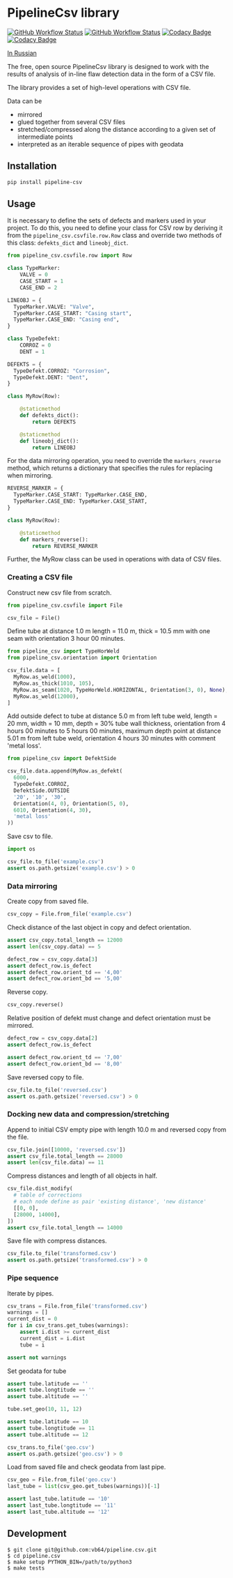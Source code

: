 # PipelineCsv library
[![GitHub Workflow Status](https://img.shields.io/github/actions/workflow/status/vb64/pipeline.csv/pep257.yml?label=Pep257&style=plastic&branch=main)](https://github.com/vb64/pipeline.csv/actions?query=workflow%3Apep257)
[![GitHub Workflow Status](https://img.shields.io/github/actions/workflow/status/vb64/pipeline.csv/py3.yml?label=Python%203.7-3.10&style=plastic&branch=main)](https://github.com/vb64/pipeline.csv/actions?query=workflow%3Apy3)
[![Codacy Badge](https://app.codacy.com/project/badge/Grade/031838411159440885e8c4a28f233c4e)](https://www.codacy.com/gh/vb64/pipeline.csv/dashboard?utm_source=github.com&amp;utm_medium=referral&amp;utm_content=vb64/pipeline.csv&amp;utm_campaign=Badge_Grade)
[![Codacy Badge](https://app.codacy.com/project/badge/Coverage/031838411159440885e8c4a28f233c4e)](https://www.codacy.com/gh/vb64/pipeline.csv/dashboard?utm_source=github.com&utm_medium=referral&utm_content=vb64/pipeline.csv&utm_campaign=Badge_Coverage)

[In Russian](READMEru.md)

The free, open source PipelineCsv library is designed to work with the results of analysis of in-line flaw detection data in the form of a CSV file.

The library provides a set of high-level operations with CSV file.

Data can be

-   mirrored
-   glued together from several CSV files
-   stretched/compressed along the distance according to a given set of intermediate points
-   interpreted as an iterable sequence of pipes with geodata

## Installation

```bash
pip install pipeline-csv
```

## Usage

It is necessary to define the sets of defects and markers used in your project.
To do this, you need to define your class for CSV row by deriving it from the `pipeline_csv.csvfile.row.Row` class and
override two methods of this class: `defekts_dict` and `lineobj_dict`.

```python
from pipeline_csv.csvfile.row import Row

class TypeMarker:
    VALVE = 0
    CASE_START = 1
    CASE_END = 2

LINEOBJ = {
  TypeMarker.VALVE: "Valve",
  TypeMarker.CASE_START: "Casing start",
  TypeMarker.CASE_END: "Casing end",
}

class TypeDefekt:
    CORROZ = 0
    DENT = 1

DEFEKTS = {
  TypeDefekt.CORROZ: "Corrosion",
  TypeDefekt.DENT: "Dent",
}

class MyRow(Row):

    @staticmethod
    def defekts_dict():
        return DEFEKTS

    @staticmethod
    def lineobj_dict():
        return LINEOBJ
```

For the data mirroring operation, you need to override the `markers_reverse` method, which returns a dictionary that specifies the rules for replacing when mirroring.

```python
REVERSE_MARKER = {
  TypeMarker.CASE_START: TypeMarker.CASE_END,
  TypeMarker.CASE_END: TypeMarker.CASE_START,
}

class MyRow(Row):

    @staticmethod
    def markers_reverse():
        return REVERSE_MARKER
```

Further, the MyRow class can be used in operations with data of CSV files.

### Creating a CSV file

Construct new csv file from scratch.

```python
from pipeline_csv.csvfile import File

csv_file = File()
```

Define tube at distance 1.0 m length = 11.0 m, thick = 10.5 mm with one seam with orientation 3 hour 00 minutes.

```python
from pipeline_csv import TypeHorWeld
from pipeline_csv.orientation import Orientation

csv_file.data = [
  MyRow.as_weld(1000),
  MyRow.as_thick(1010, 105),
  MyRow.as_seam(1020, TypeHorWeld.HORIZONTAL, Orientation(3, 0), None),
  MyRow.as_weld(12000),
]
```

Add outside defect to tube at distance 5.0 m from left tube weld,
length = 20 mm, width = 10 mm, depth = 30% tube wall thickness,
orientation from 4 hours 00 minutes to 5 hours 00 minutes,
maximum depth point at distance 5.01 m from left tube weld, orientation 4 hours 30 minutes
with comment 'metal loss'.

```python
from pipeline_csv import DefektSide

csv_file.data.append(MyRow.as_defekt(
  6000,
  TypeDefekt.CORROZ,
  DefektSide.OUTSIDE
  '20', '10', '30',
  Orientation(4, 0), Orientation(5, 0),
  6010, Orientation(4, 30),
  'metal loss'
))
```

Save csv to file.

```python
import os

csv_file.to_file('example.csv')
assert os.path.getsize('example.csv') > 0
```

### Data mirroring

Create copy from saved file.

```python
csv_copy = File.from_file('example.csv')
```

Check distance of the last object in copy and defect orientation.

```python
assert csv_copy.total_length == 12000
assert len(csv_copy.data) == 5

defect_row = csv_copy.data[3]
assert defect_row.is_defect
assert defect_row.orient_td == '4,00'
assert defect_row.orient_bd == '5,00'
```

Reverse copy.

```python
csv_copy.reverse()
```

Relative position of defekt must change and defect orientation must be mirrored.

```python
defect_row = csv_copy.data[2]
assert defect_row.is_defect

assert defect_row.orient_td == '7,00'
assert defect_row.orient_bd == '8,00'
```

Save reversed copy to file.

```python
csv_file.to_file('reversed.csv')
assert os.path.getsize('reversed.csv') > 0
```

### Docking new data and compression/stretching

Append to initial CSV empty pipe with length 10.0 m and reversed copy from the file.

```python
csv_file.join([10000, 'reversed.csv'])
assert csv_file.total_length == 28000
assert len(csv_file.data) == 11
```

Compress distances and length of all objects in half.

```python
csv_file.dist_modify(
  # table of corrections
  # each node define as pair 'existing distance', 'new distance'
  [[0, 0],
  [28000, 14000],
])
assert csv_file.total_length == 14000
```

Save file with compress distances.

```python
csv_file.to_file('transformed.csv')
assert os.path.getsize('transformed.csv') > 0
```

### Pipe sequence

Iterate by pipes.

```python
csv_trans = File.from_file('transformed.csv')
warnings = []
current_dist = 0
for i in csv_trans.get_tubes(warnings):
    assert i.dist >= current_dist
    current_dist = i.dist
    tube = i

assert not warnings
```

Set geodata for tube

```python
assert tube.latitude == ''
assert tube.longtitude == ''
assert tube.altitude == ''

tube.set_geo(10, 11, 12)

assert tube.latitude == 10
assert tube.longtitude == 11
assert tube.altitude == 12

csv_trans.to_file('geo.csv')
assert os.path.getsize('geo.csv') > 0
```

Load from saved file and check geodata from last pipe.

```python
csv_geo = File.from_file('geo.csv')
last_tube = list(csv_geo.get_tubes(warnings))[-1]

assert last_tube.latitude == '10'
assert last_tube.longtitude == '11'
assert last_tube.altitude == '12'
```

## Development

```
$ git clone git@github.com:vb64/pipeline.csv.git
$ cd pipeline.csv
$ make setup PYTHON_BIN=/path/to/python3
$ make tests
```
